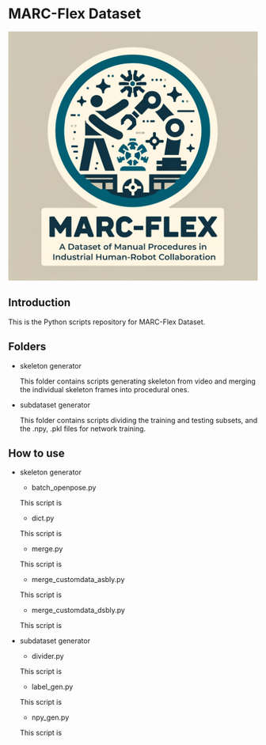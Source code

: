 # MARC-Flex Dataset
 ![MARC-Flex Dataset](/media/marc-flex_full_logo.png)

## Introduction
This is the Python scripts repository for MARC-Flex Dataset.

## Folders
 - skeleton generator
    
    This folder contains scripts generating skeleton from video and merging the individual skeleton frames into procedural ones.
 - subdataset generator
    
    This folder contains scripts dividing the training and testing subsets, and the .npy, .pkl files for network training.

## How to use
 - skeleton generator
    - batch_openpose.py

    This script is 
    - dict.py

    This script is 
    - merge.py

    This script is 
    - merge_customdata_asbly.py

    This script is 
    - merge_customdata_dsbly.py

    This script is 
 - subdataset generator
    - divider.py

    This script is 
    - label_gen.py

    This script is 
    - npy_gen.py

    This script is 
